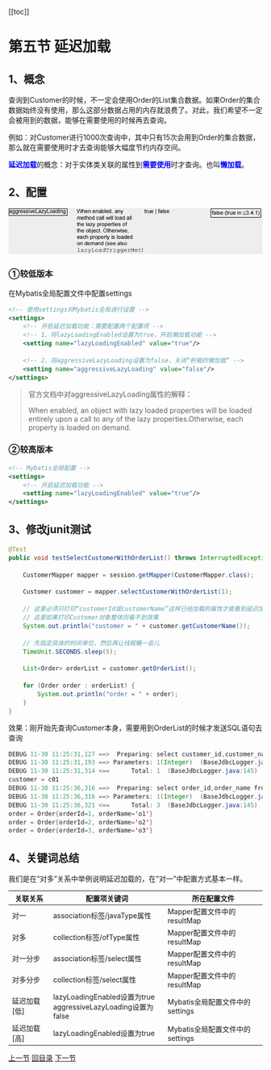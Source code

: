 [[toc]]

# 第五节 延迟加载

## 1、概念

查询到Customer的时候，不一定会使用Order的List集合数据。如果Order的集合数据始终没有使用，那么这部分数据占用的内存就浪费了。对此，我们希望不一定会被用到的数据，能够在需要使用的时候再去查询。<br/>

例如：对Customer进行1000次查询中，其中只有15次会用到Order的集合数据，那么就在需要使用时才去查询能够大幅度节约内存空间。<br/>

<span style="color:blue;font-weight:bold;">延迟加载</span>的概念：对于实体类关联的属性到<span style="color:blue;font-weight:bold;">需要使用</span>时才查询。也叫<span style="color:blue;font-weight:bold;">懒加载</span>。



## 2、配置

![./images](./images/img020.png)



### ①较低版本

在Mybatis全局配置文件中配置settings

```xml
<!-- 使用settings对Mybatis全局进行设置 -->
<settings>
    <!-- 开启延迟加载功能：需要配置两个配置项 -->
    <!-- 1、将lazyLoadingEnabled设置为true，开启懒加载功能 -->
    <setting name="lazyLoadingEnabled" value="true"/>

    <!-- 2、将aggressiveLazyLoading设置为false，关闭“积极的懒加载” -->
    <setting name="aggressiveLazyLoading" value="false"/>
</settings>
```

> 官方文档中对aggressiveLazyLoading属性的解释：
>
> When enabled, an object with lazy loaded properties will be loaded entirely upon a call to any of the lazy properties.Otherwise, each property is loaded on demand.



### ②较高版本

```xml
<!-- Mybatis全局配置 -->
<settings>
    <!-- 开启延迟加载功能 -->
    <setting name="lazyLoadingEnabled" value="true"/>
</settings>
```



## 3、修改junit测试

```java
@Test
public void testSelectCustomerWithOrderList() throws InterruptedException {
    
    CustomerMapper mapper = session.getMapper(CustomerMapper.class);
    
    Customer customer = mapper.selectCustomerWithOrderList(1);
    
    // 这里必须只打印“customerId或customerName”这样已经加载的属性才能看到延迟加载的效果
    // 这里如果打印Customer对象整体则看不到效果
    System.out.println("customer = " + customer.getCustomerName());
    
    // 先指定具体的时间单位，然后再让线程睡一会儿
    TimeUnit.SECONDS.sleep(5);
    
    List<Order> orderList = customer.getOrderList();
    
    for (Order order : orderList) {
        System.out.println("order = " + order);
    }
}
```



效果：刚开始先查询Customer本身，需要用到OrderList的时候才发送SQL语句去查询

```java
DEBUG 11-30 11:25:31,127 ==>  Preparing: select customer_id,customer_name from t_customer where customer_id=?   (BaseJdbcLogger.java:145) 
DEBUG 11-30 11:25:31,193 ==> Parameters: 1(Integer)  (BaseJdbcLogger.java:145) 
DEBUG 11-30 11:25:31,314 <==      Total: 1  (BaseJdbcLogger.java:145) 
customer = c01
DEBUG 11-30 11:25:36,316 ==>  Preparing: select order_id,order_name from t_order where customer_id=?   (BaseJdbcLogger.java:145) 
DEBUG 11-30 11:25:36,316 ==> Parameters: 1(Integer)  (BaseJdbcLogger.java:145) 
DEBUG 11-30 11:25:36,321 <==      Total: 3  (BaseJdbcLogger.java:145) 
order = Order{orderId=1, orderName='o1'}
order = Order{orderId=2, orderName='o2'}
order = Order{orderId=3, orderName='o3'}
```



## 4、关键词总结

我们是在“对多”关系中举例说明延迟加载的，在“对一”中配置方式基本一样。

| 关联关系     | 配置项关键词                                                 | 所在配置文件                    |
| ------------ | ------------------------------------------------------------ | ------------------------------- |
| 对一         | association标签/javaType属性                                 | Mapper配置文件中的resultMap     |
| 对多         | collection标签/ofType属性                                    | Mapper配置文件中的resultMap     |
| 对一分步     | association标签/select属性                                   | Mapper配置文件中的resultMap     |
| 对多分步     | collection标签/select属性                                    | Mapper配置文件中的resultMap     |
| 延迟加载[低] | lazyLoadingEnabled设置为true<br />aggressiveLazyLoading设置为false | Mybatis全局配置文件中的settings |
| 延迟加载[高] | lazyLoadingEnabled设置为true                                 | Mybatis全局配置文件中的settings |



[上一节](verse04.html) [回目录](index.html) [下一节](verse06.html)